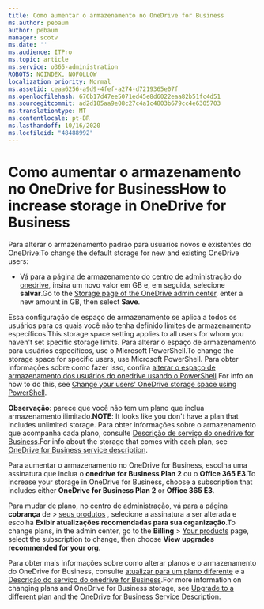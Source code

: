 ```yaml
---
title: Como aumentar o armazenamento no OneDrive for Business
ms.author: pebaum
author: pebaum
manager: scotv
ms.date: ''
ms.audience: ITPro
ms.topic: article
ms.service: o365-administration
ROBOTS: NOINDEX, NOFOLLOW
localization_priority: Normal
ms.assetid: ceaa6256-a9d9-4fef-a274-d7219365e07f
ms.openlocfilehash: 676b17d47ee5071ed45e8d6022eaa82b51fc4d51
ms.sourcegitcommit: ad2d185aa9e08c27c4a1c4803b679cc4e6305703
ms.translationtype: MT
ms.contentlocale: pt-BR
ms.lasthandoff: 10/16/2020
ms.locfileid: "48488992"
---
```

# <a name="how-to-increase-storage-in-onedrive-for-business"></a><span data-ttu-id="d9fb5-102">Como aumentar o armazenamento no OneDrive for Business</span><span class="sxs-lookup"><span data-stu-id="d9fb5-102">How to increase storage in OneDrive for Business</span></span>

<span data-ttu-id="d9fb5-103">Para alterar o armazenamento padrão para usuários novos e existentes do OneDrive:</span><span class="sxs-lookup"><span data-stu-id="d9fb5-103">To change the default storage for new and existing OneDrive users:</span></span>
  
- <span data-ttu-id="d9fb5-104">Vá para a [página de armazenamento do centro de administração do onedrive](https://admin.onedrive.com/?v=StorageSettings), insira um novo valor em GB e, em seguida, selecione **salvar**.</span><span class="sxs-lookup"><span data-stu-id="d9fb5-104">Go to the [Storage page of the OneDrive admin center](https://admin.onedrive.com/?v=StorageSettings), enter a new amount in GB, then select **Save**.</span></span>

<span data-ttu-id="d9fb5-105">Essa configuração de espaço de armazenamento se aplica a todos os usuários para os quais você não tenha definido limites de armazenamento específicos.</span><span class="sxs-lookup"><span data-stu-id="d9fb5-105">This storage space setting applies to all users for whom you haven't set specific storage limits.</span></span> <span data-ttu-id="d9fb5-106">Para alterar o espaço de armazenamento para usuários específicos, use o Microsoft PowerShell.</span><span class="sxs-lookup"><span data-stu-id="d9fb5-106">To change the storage space for specific users, use Microsoft PowerShell.</span></span> <span data-ttu-id="d9fb5-107">Para obter informações sobre como fazer isso, confira [alterar o espaço de armazenamento dos usuários do onedrive usando o PowerShell](https://docs.microsoft.com/onedrive/change-user-storage).</span><span class="sxs-lookup"><span data-stu-id="d9fb5-107">For info on how to do this, see [Change your users' OneDrive storage space using PowerShell](https://docs.microsoft.com/onedrive/change-user-storage).</span></span>

<span data-ttu-id="d9fb5-108">**Observação**: parece que você não tem um plano que inclua armazenamento ilimitado.</span><span class="sxs-lookup"><span data-stu-id="d9fb5-108">**NOTE**: It looks like you don't have a plan that includes unlimited storage.</span></span> <span data-ttu-id="d9fb5-109">Para obter informações sobre o armazenamento que acompanha cada plano, consulte [Descrição de serviço do onedrive for Business](https://docs.microsoft.com/office365/servicedescriptions/onedrive-for-business-service-description).</span><span class="sxs-lookup"><span data-stu-id="d9fb5-109">For info about the storage that comes with each plan, see [OneDrive for Business service description](https://docs.microsoft.com/office365/servicedescriptions/onedrive-for-business-service-description).</span></span>
  
<span data-ttu-id="d9fb5-110">Para aumentar o armazenamento no OneDrive for Business, escolha uma assinatura que inclua o **onedrive for Business Plan 2** ou o **Office 365 E3**.</span><span class="sxs-lookup"><span data-stu-id="d9fb5-110">To increase your storage in OneDrive for Business, choose a subscription that includes either **OneDrive for Business Plan 2** or **Office 365 E3**.</span></span>
  
<span data-ttu-id="d9fb5-111">Para mudar de plano, no centro de administração, vá para a página **cobrança** de \> [seus produtos](https://go.microsoft.com/fwlink/p/?linkid=842054) , selecione a assinatura a ser alterada e escolha **Exibir atualizações recomendadas para sua organização**.</span><span class="sxs-lookup"><span data-stu-id="d9fb5-111">To change plans, in the admin center, go to the **Billing** \> [Your products](https://go.microsoft.com/fwlink/p/?linkid=842054) page, select the subscription to change, then choose **View upgrades recommended for your org**.</span></span>
  
<span data-ttu-id="d9fb5-112">Para obter mais informações sobre como alterar planos e o armazenamento do OneDrive for Business, consulte [atualizar para um plano diferente](https://docs.microsoft.com/microsoft-365/commerce/subscriptions/upgrade-to-different-plan) e a [Descrição do serviço do onedrive for Business](https://docs.microsoft.com/office365/servicedescriptions/onedrive-for-business-service-description).</span><span class="sxs-lookup"><span data-stu-id="d9fb5-112">For more information on changing plans and OneDrive for Business storage, see [Upgrade to a different plan](https://docs.microsoft.com/microsoft-365/commerce/subscriptions/upgrade-to-different-plan) and the [OneDrive for Business Service Description](https://docs.microsoft.com/office365/servicedescriptions/onedrive-for-business-service-description).</span></span>